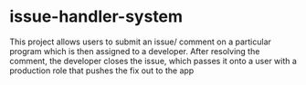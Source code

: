 # issue-handler-system
This project allows users to submit an issue/ comment on a particular program which is then assigned to a developer. After resolving the comment, the developer closes the issue, which passes it onto a user with a production role that pushes the fix out to the app
